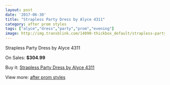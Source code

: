 ```yaml
---
layout: post
date: '2017-06-30'
title: "Strapless Party Dress by Alyce 4311"
category: after prom styles
tags: ["alyce","dress","party","prom","evening"]
image: http://img.transblink.com/14090-thickbox_default/strapless-party-dress-by-alyce-4311.jpg
---
```

Strapless Party Dress by Alyce 4311

On Sales: **$304.99**
<a href="https://www.transblink.com/en/after-prom-styles/4510-strapless-party-dress-by-alyce-4311.html"><amp-img layout="responsive" width="600" height="600" src="//img.transblink.com/14090-thickbox_default/strapless-party-dress-by-alyce-4311.jpg" alt="Strapless Party Dress by Alyce 4311 0" /></a>
<a href="https://www.transblink.com/en/after-prom-styles/4510-strapless-party-dress-by-alyce-4311.html"><amp-img layout="responsive" width="600" height="600" src="//img.transblink.com/14092-thickbox_default/strapless-party-dress-by-alyce-4311.jpg" alt="Strapless Party Dress by Alyce 4311 1" /></a>
<a href="https://www.transblink.com/en/after-prom-styles/4510-strapless-party-dress-by-alyce-4311.html"><amp-img layout="responsive" width="600" height="600" src="//img.transblink.com/14091-thickbox_default/strapless-party-dress-by-alyce-4311.jpg" alt="Strapless Party Dress by Alyce 4311 2" /></a>

Buy it: [Strapless Party Dress by Alyce 4311](https://www.transblink.com/en/after-prom-styles/4510-strapless-party-dress-by-alyce-4311.html "Strapless Party Dress by Alyce 4311")

View more: [after prom styles](https://www.transblink.com/en/55-after-prom-styles "after prom styles")
